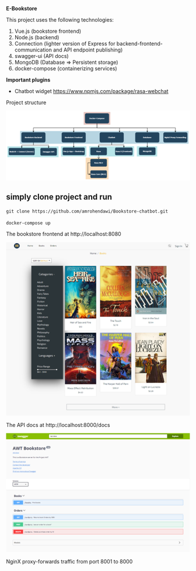 **E-Bookstore**

This project uses the following technologies:

1. Vue.js (bookstore frontend)
2. Node.js (backend)
3. Connection (lighter version of Express for backend-frontend-communication and API endpoint publishing)
4. swagger-ui (API docs)
5. MongoDB (Database => Persistent storage)
6. docker-compose (containerizing services)

**Important plugins**

- Chatbot widget
    https://www.npmjs.com/package/rasa-webchat



Project structure

![Screenshot](images/docker-compose.drawio.png)


## simply clone project and run
```
git clone https://github.com/amrohendawi/Bookstore-chatbot.git

docker-compose up
```

The bookstore frontend at http://localhost:8080

![Screenshot](images/e-bookstore.png)


The API docs at http://localhost:8000/docs

![Screenshot](images/api-doc.png)


NginX proxy-forwards traffic from port 8001 to 8000
